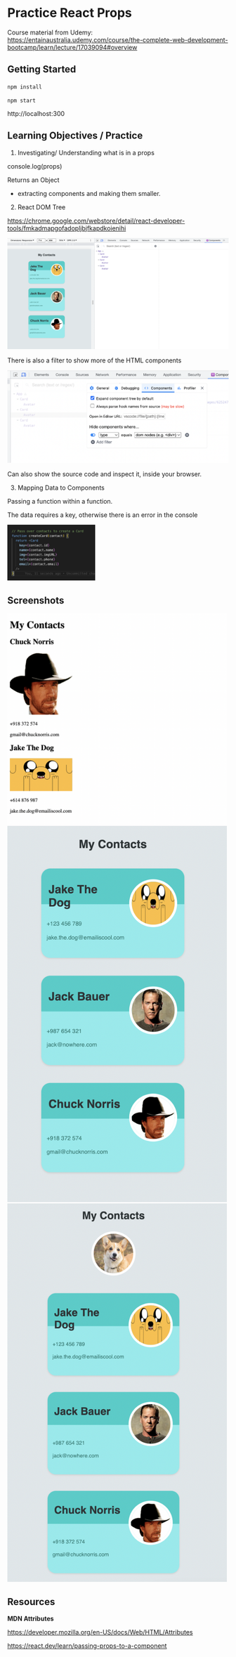 # Practice React Props

Course material from Udemy: https://entainaustralia.udemy.com/course/the-complete-web-development-bootcamp/learn/lecture/17039094#overview

## Getting Started

`npm install`

`npm start`

http://localhost:300

## Learning Objectives / Practice

1. Investigating/ Understanding what is in a props

console.log(props)

Returns an Object

- extracting components and making them smaller.

2. React DOM Tree

https://chrome.google.com/webstore/detail/react-developer-tools/fmkadmapgofadopljbjfkapdkoienihi

<img src="./images/reactDevTools.png" />

There is also a filter to show more of the HTML components

<img src="./images/devToolFilter.png" />

Can also show the source code and inspect it, inside your browser.

3. Mapping Data to Components

Passing a function within a function. 

The data requires a key, otherwise there is an error in the console

<img src="images/key.png" width="200">

## Screenshots

<img src="images/progress1.png" width=500 />

<img src="images/progress2.png" width=500 />

<img src="images/progress3.png" width=500 />

## Resources

**MDN Attributes**

https://developer.mozilla.org/en-US/docs/Web/HTML/Attributes

https://react.dev/learn/passing-props-to-a-component

